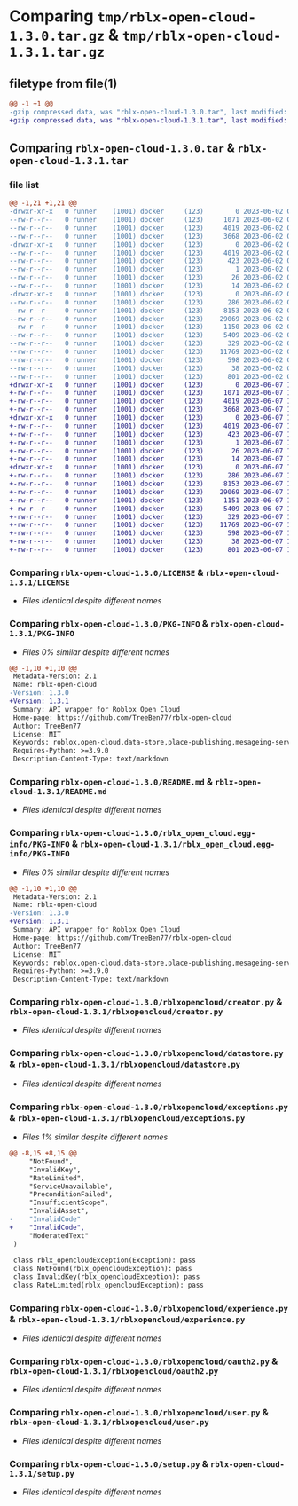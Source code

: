 # Comparing `tmp/rblx-open-cloud-1.3.0.tar.gz` & `tmp/rblx-open-cloud-1.3.1.tar.gz`

## filetype from file(1)

```diff
@@ -1 +1 @@
-gzip compressed data, was "rblx-open-cloud-1.3.0.tar", last modified: Fri Jun  2 07:05:48 2023, max compression
+gzip compressed data, was "rblx-open-cloud-1.3.1.tar", last modified: Wed Jun  7 14:13:18 2023, max compression
```

## Comparing `rblx-open-cloud-1.3.0.tar` & `rblx-open-cloud-1.3.1.tar`

### file list

```diff
@@ -1,21 +1,21 @@
-drwxr-xr-x   0 runner    (1001) docker     (123)        0 2023-06-02 07:05:48.802884 rblx-open-cloud-1.3.0/
--rw-r--r--   0 runner    (1001) docker     (123)     1071 2023-06-02 07:05:35.000000 rblx-open-cloud-1.3.0/LICENSE
--rw-r--r--   0 runner    (1001) docker     (123)     4019 2023-06-02 07:05:48.802884 rblx-open-cloud-1.3.0/PKG-INFO
--rw-r--r--   0 runner    (1001) docker     (123)     3668 2023-06-02 07:05:35.000000 rblx-open-cloud-1.3.0/README.md
-drwxr-xr-x   0 runner    (1001) docker     (123)        0 2023-06-02 07:05:48.802884 rblx-open-cloud-1.3.0/rblx_open_cloud.egg-info/
--rw-r--r--   0 runner    (1001) docker     (123)     4019 2023-06-02 07:05:48.000000 rblx-open-cloud-1.3.0/rblx_open_cloud.egg-info/PKG-INFO
--rw-r--r--   0 runner    (1001) docker     (123)      423 2023-06-02 07:05:48.000000 rblx-open-cloud-1.3.0/rblx_open_cloud.egg-info/SOURCES.txt
--rw-r--r--   0 runner    (1001) docker     (123)        1 2023-06-02 07:05:48.000000 rblx-open-cloud-1.3.0/rblx_open_cloud.egg-info/dependency_links.txt
--rw-r--r--   0 runner    (1001) docker     (123)       26 2023-06-02 07:05:48.000000 rblx-open-cloud-1.3.0/rblx_open_cloud.egg-info/requires.txt
--rw-r--r--   0 runner    (1001) docker     (123)       14 2023-06-02 07:05:48.000000 rblx-open-cloud-1.3.0/rblx_open_cloud.egg-info/top_level.txt
-drwxr-xr-x   0 runner    (1001) docker     (123)        0 2023-06-02 07:05:48.802884 rblx-open-cloud-1.3.0/rblxopencloud/
--rw-r--r--   0 runner    (1001) docker     (123)      286 2023-06-02 07:05:35.000000 rblx-open-cloud-1.3.0/rblxopencloud/__init__.py
--rw-r--r--   0 runner    (1001) docker     (123)     8153 2023-06-02 07:05:35.000000 rblx-open-cloud-1.3.0/rblxopencloud/creator.py
--rw-r--r--   0 runner    (1001) docker     (123)    29069 2023-06-02 07:05:35.000000 rblx-open-cloud-1.3.0/rblxopencloud/datastore.py
--rw-r--r--   0 runner    (1001) docker     (123)     1150 2023-06-02 07:05:35.000000 rblx-open-cloud-1.3.0/rblxopencloud/exceptions.py
--rw-r--r--   0 runner    (1001) docker     (123)     5409 2023-06-02 07:05:35.000000 rblx-open-cloud-1.3.0/rblxopencloud/experience.py
--rw-r--r--   0 runner    (1001) docker     (123)      329 2023-06-02 07:05:35.000000 rblx-open-cloud-1.3.0/rblxopencloud/group.py
--rw-r--r--   0 runner    (1001) docker     (123)    11769 2023-06-02 07:05:35.000000 rblx-open-cloud-1.3.0/rblxopencloud/oauth2.py
--rw-r--r--   0 runner    (1001) docker     (123)      598 2023-06-02 07:05:35.000000 rblx-open-cloud-1.3.0/rblxopencloud/user.py
--rw-r--r--   0 runner    (1001) docker     (123)       38 2023-06-02 07:05:48.806884 rblx-open-cloud-1.3.0/setup.cfg
--rw-r--r--   0 runner    (1001) docker     (123)      801 2023-06-02 07:05:35.000000 rblx-open-cloud-1.3.0/setup.py
+drwxr-xr-x   0 runner    (1001) docker     (123)        0 2023-06-07 14:13:18.474059 rblx-open-cloud-1.3.1/
+-rw-r--r--   0 runner    (1001) docker     (123)     1071 2023-06-07 14:13:02.000000 rblx-open-cloud-1.3.1/LICENSE
+-rw-r--r--   0 runner    (1001) docker     (123)     4019 2023-06-07 14:13:18.474059 rblx-open-cloud-1.3.1/PKG-INFO
+-rw-r--r--   0 runner    (1001) docker     (123)     3668 2023-06-07 14:13:02.000000 rblx-open-cloud-1.3.1/README.md
+drwxr-xr-x   0 runner    (1001) docker     (123)        0 2023-06-07 14:13:18.470059 rblx-open-cloud-1.3.1/rblx_open_cloud.egg-info/
+-rw-r--r--   0 runner    (1001) docker     (123)     4019 2023-06-07 14:13:18.000000 rblx-open-cloud-1.3.1/rblx_open_cloud.egg-info/PKG-INFO
+-rw-r--r--   0 runner    (1001) docker     (123)      423 2023-06-07 14:13:18.000000 rblx-open-cloud-1.3.1/rblx_open_cloud.egg-info/SOURCES.txt
+-rw-r--r--   0 runner    (1001) docker     (123)        1 2023-06-07 14:13:18.000000 rblx-open-cloud-1.3.1/rblx_open_cloud.egg-info/dependency_links.txt
+-rw-r--r--   0 runner    (1001) docker     (123)       26 2023-06-07 14:13:18.000000 rblx-open-cloud-1.3.1/rblx_open_cloud.egg-info/requires.txt
+-rw-r--r--   0 runner    (1001) docker     (123)       14 2023-06-07 14:13:18.000000 rblx-open-cloud-1.3.1/rblx_open_cloud.egg-info/top_level.txt
+drwxr-xr-x   0 runner    (1001) docker     (123)        0 2023-06-07 14:13:18.474059 rblx-open-cloud-1.3.1/rblxopencloud/
+-rw-r--r--   0 runner    (1001) docker     (123)      286 2023-06-07 14:13:02.000000 rblx-open-cloud-1.3.1/rblxopencloud/__init__.py
+-rw-r--r--   0 runner    (1001) docker     (123)     8153 2023-06-07 14:13:02.000000 rblx-open-cloud-1.3.1/rblxopencloud/creator.py
+-rw-r--r--   0 runner    (1001) docker     (123)    29069 2023-06-07 14:13:02.000000 rblx-open-cloud-1.3.1/rblxopencloud/datastore.py
+-rw-r--r--   0 runner    (1001) docker     (123)     1151 2023-06-07 14:13:02.000000 rblx-open-cloud-1.3.1/rblxopencloud/exceptions.py
+-rw-r--r--   0 runner    (1001) docker     (123)     5409 2023-06-07 14:13:02.000000 rblx-open-cloud-1.3.1/rblxopencloud/experience.py
+-rw-r--r--   0 runner    (1001) docker     (123)      329 2023-06-07 14:13:02.000000 rblx-open-cloud-1.3.1/rblxopencloud/group.py
+-rw-r--r--   0 runner    (1001) docker     (123)    11769 2023-06-07 14:13:02.000000 rblx-open-cloud-1.3.1/rblxopencloud/oauth2.py
+-rw-r--r--   0 runner    (1001) docker     (123)      598 2023-06-07 14:13:02.000000 rblx-open-cloud-1.3.1/rblxopencloud/user.py
+-rw-r--r--   0 runner    (1001) docker     (123)       38 2023-06-07 14:13:18.474059 rblx-open-cloud-1.3.1/setup.cfg
+-rw-r--r--   0 runner    (1001) docker     (123)      801 2023-06-07 14:13:02.000000 rblx-open-cloud-1.3.1/setup.py
```

### Comparing `rblx-open-cloud-1.3.0/LICENSE` & `rblx-open-cloud-1.3.1/LICENSE`

 * *Files identical despite different names*

### Comparing `rblx-open-cloud-1.3.0/PKG-INFO` & `rblx-open-cloud-1.3.1/PKG-INFO`

 * *Files 0% similar despite different names*

```diff
@@ -1,10 +1,10 @@
 Metadata-Version: 2.1
 Name: rblx-open-cloud
-Version: 1.3.0
+Version: 1.3.1
 Summary: API wrapper for Roblox Open Cloud
 Home-page: https://github.com/TreeBen77/rblx-open-cloud
 Author: TreeBen77
 License: MIT
 Keywords: roblox,open-cloud,data-store,place-publishing,mesageing-service
 Requires-Python: >=3.9.0
 Description-Content-Type: text/markdown
```

### Comparing `rblx-open-cloud-1.3.0/README.md` & `rblx-open-cloud-1.3.1/README.md`

 * *Files identical despite different names*

### Comparing `rblx-open-cloud-1.3.0/rblx_open_cloud.egg-info/PKG-INFO` & `rblx-open-cloud-1.3.1/rblx_open_cloud.egg-info/PKG-INFO`

 * *Files 0% similar despite different names*

```diff
@@ -1,10 +1,10 @@
 Metadata-Version: 2.1
 Name: rblx-open-cloud
-Version: 1.3.0
+Version: 1.3.1
 Summary: API wrapper for Roblox Open Cloud
 Home-page: https://github.com/TreeBen77/rblx-open-cloud
 Author: TreeBen77
 License: MIT
 Keywords: roblox,open-cloud,data-store,place-publishing,mesageing-service
 Requires-Python: >=3.9.0
 Description-Content-Type: text/markdown
```

### Comparing `rblx-open-cloud-1.3.0/rblxopencloud/creator.py` & `rblx-open-cloud-1.3.1/rblxopencloud/creator.py`

 * *Files identical despite different names*

### Comparing `rblx-open-cloud-1.3.0/rblxopencloud/datastore.py` & `rblx-open-cloud-1.3.1/rblxopencloud/datastore.py`

 * *Files identical despite different names*

### Comparing `rblx-open-cloud-1.3.0/rblxopencloud/exceptions.py` & `rblx-open-cloud-1.3.1/rblxopencloud/exceptions.py`

 * *Files 1% similar despite different names*

```diff
@@ -8,15 +8,15 @@
     "NotFound",
     "InvalidKey",
     "RateLimited",
     "ServiceUnavailable",
     "PreconditionFailed",
     "InsufficientScope",
     "InvalidAsset",
-    "InvalidCode"
+    "InvalidCode",
     "ModeratedText"
 )
 
 class rblx_opencloudException(Exception): pass
 class NotFound(rblx_opencloudException): pass
 class InvalidKey(rblx_opencloudException): pass
 class RateLimited(rblx_opencloudException): pass
```

### Comparing `rblx-open-cloud-1.3.0/rblxopencloud/experience.py` & `rblx-open-cloud-1.3.1/rblxopencloud/experience.py`

 * *Files identical despite different names*

### Comparing `rblx-open-cloud-1.3.0/rblxopencloud/oauth2.py` & `rblx-open-cloud-1.3.1/rblxopencloud/oauth2.py`

 * *Files identical despite different names*

### Comparing `rblx-open-cloud-1.3.0/rblxopencloud/user.py` & `rblx-open-cloud-1.3.1/rblxopencloud/user.py`

 * *Files identical despite different names*

### Comparing `rblx-open-cloud-1.3.0/setup.py` & `rblx-open-cloud-1.3.1/setup.py`

 * *Files identical despite different names*


